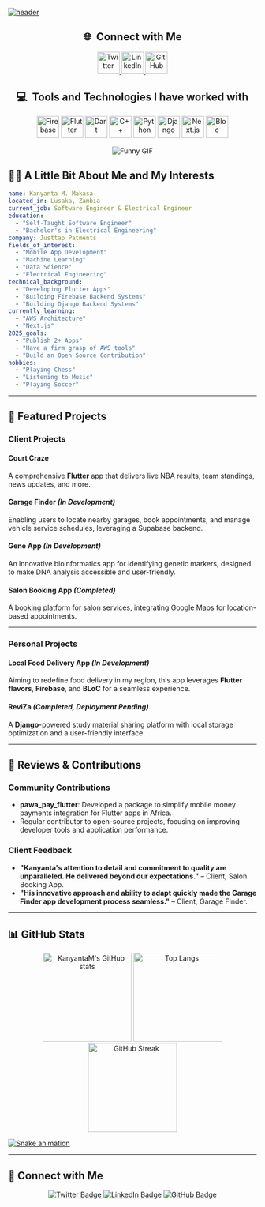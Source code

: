 [![header](https://capsule-render.vercel.app/api?type=venom&color=gradient&height=250&section=header&text=Kanyanta%20M.%20Makasa&fontSize=60&fontAlignY=35&desc=Delivering%20solutions%20that%20drive%20meaningful%20change&descAlign=70&descAlignY=70&animation=fadeIn)]()

<div align="center">
  <h2>🌐 &nbsp;Connect with Me</h2>
  <a href="https://twitter.com/Its_Kanyanta">
    <img src="https://cdn.jsdelivr.net/gh/devicons/devicon/icons/twitter/twitter-original.svg" alt="Twitter" width="45" height="45" />
  </a>
  <a href="https://www.linkedin.com/in/kanyanta-makasa/">
    <img src="https://cdn.jsdelivr.net/gh/devicons/devicon/icons/linkedin/linkedin-original.svg" alt="LinkedIn" width="45" height="45" />
  </a>
  <a href="https://github.com/KanyantaM">
    <img src="https://cdn.jsdelivr.net/gh/devicons/devicon/icons/github/github-original.svg" alt="GitHub" width="45" height="45" />
  </a>
</div>



<div align="center">
  <h2>💻 &nbsp;Tools and Technologies I have worked with</h2>
  <p align="center">
    <img src="https://cdn.jsdelivr.net/gh/devicons/devicon/icons/firebase/firebase-plain.svg" alt="Firebase" width="45" height="45" />
    <img src="https://cdn.jsdelivr.net/gh/devicons/devicon/icons/flutter/flutter-original.svg" alt="Flutter" width="45" height="45" />
    <img src="https://cdn.jsdelivr.net/gh/devicons/devicon/icons/dart/dart-original.svg" alt="Dart" width="45" height="45" />
    <img src="https://cdn.jsdelivr.net/gh/devicons/devicon/icons/cplusplus/cplusplus-original.svg" alt="C++" width="45" height="45" />
    <img src="https://cdn.jsdelivr.net/gh/devicons/devicon/icons/python/python-original.svg" alt="Python" width="45" height="45" />
    <img src="https://cdn.jsdelivr.net/gh/devicons/devicon/icons/django/django-plain.svg" alt="Django" width="45" height="45" />
    <img src="https://cdn.jsdelivr.net/gh/devicons/devicon/icons/nextjs/nextjs-original.svg" alt="Next.js" width="45" height="45" />
    <img src="https://cdn.jsdelivr.net/gh/devicons/devicon/icons/bash/bash-original.svg" alt="Bloc" width="45" height="45" />
  </p>
</div>


<div style="text-align: center;">
    <img src="https://media.giphy.com/media/4zrDAO6M774xIdkknD/giphy.gif?cid=790b7611dcuxmfln580q22nwls7f69a3subkj6o9dxhbpcs1&ep=v1_gifs_search&rid=giphy.gif&ct=g" alt="Funny GIF"/>
</div>


## 🧑‍💻 A Little Bit About Me and My Interests

```yaml
name: Kanyanta M. Makasa
located_in: Lusaka, Zambia
current_job: Software Engineer & Electrical Engineer
education:
  - "Self-Taught Software Engineer"
  - "Bachelor's in Electrical Engineering"
company: Justtap Patments
fields_of_interest:
  - "Mobile App Development"
  - "Machine Learning"
  - "Data Science"
  - "Electrical Engineering"
technical_background:
  - "Developing Flutter Apps"
  - "Building Firebase Backend Systems"
  - "Building Django Backend Systems"
currently_learning:
  - "AWS Architecture"
  - "Next.js"
2025_goals:
  - "Publish 2+ Apps"
  - "Have a firm grasp of AWS tools"
  - "Build an Open Source Contribution"
hobbies:
  - "Playing Chess"
  - "Listening to Music"
  - "Playing Soccer"

```
---

## **📱 Featured Projects**

### **Client Projects**

#### **Court Craze**  
A comprehensive **Flutter** app that delivers live NBA results, team standings, news updates, and more.

#### **Garage Finder** *(In Development)*  
Enabling users to locate nearby garages, book appointments, and manage vehicle service schedules, leveraging a Supabase backend.

#### **Gene App** *(In Development)*  
An innovative bioinformatics app for identifying genetic markers, designed to make DNA analysis accessible and user-friendly.

#### **Salon Booking App** *(Completed)*  
A booking platform for salon services, integrating Google Maps for location-based appointments.

---

### **Personal Projects**

#### **Local Food Delivery App** *(In Development)*  
Aiming to redefine food delivery in my region, this app leverages **Flutter flavors**, **Firebase**, and **BLoC** for a seamless experience.

#### **ReviZa** *(Completed, Deployment Pending)*  
A **Django**-powered study material sharing platform with local storage optimization and a user-friendly interface.

---

## **🌟 Reviews & Contributions**

### **Community Contributions**
- **pawa_pay_flutter**: Developed a package to simplify mobile money payments integration for Flutter apps in Africa.
- Regular contributor to open-source projects, focusing on improving developer tools and application performance.

### **Client Feedback**
- **"Kanyanta's attention to detail and commitment to quality are unparalleled. He delivered beyond our expectations."** – Client, Salon Booking App.
- **"His innovative approach and ability to adapt quickly made the Garage Finder app development process seamless."** – Client, Garage Finder.

---

## **📊 GitHub Stats**

<div align="center">
  <img src="https://github-readme-stats.vercel.app/api?username=KanyantaM&show_icons=true&theme=radical&hide_border=true" alt="KanyantaM's GitHub stats" height="180"/>
  <img src="https://github-readme-stats.vercel.app/api/top-langs/?username=KanyantaM&layout=compact&theme=radical&hide_border=true" alt="Top Langs" height="180"/>
  <img src="https://github-readme-streak-stats.herokuapp.com/?user=KanyantaM&theme=radical&hide_border=true" alt="GitHub Streak" height="180"/>
</div>

[![Snake animation](https://KanyantaM.github.io/KanyantaM/dist/github-contribution-grid-snake.svg)]()



---

## **🔗 Connect with Me**

<div align="center">
  <a href="https://twitter.com/Its_Kanyanta"><img src="https://img.shields.io/badge/-@Its_Kanyanta-1DA1F2?style=flat&logo=Twitter&logoColor=white" alt="Twitter Badge" /></a>
  <a href="https://www.linkedin.com/in/kanyanta-makasa/"><img src="https://img.shields.io/badge/-LinkedIn-blue?style=flat&logo=Linkedin&logoColor=white" alt="LinkedIn Badge" /></a>
  <a href="https://github.com/KanyantaM"><img src="https://img.shields.io/badge/-GitHub-181717?style=flat&logo=github&logoColor=white" alt="GitHub Badge" /></a>
</div>

